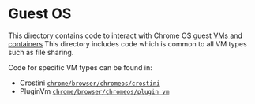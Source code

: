 # Guest OS

This directory contains code to interact with Chrome OS guest
[VMs and containers](https://chromium.googlesource.com/chromiumos/docs/+/master/containers_and_vms.md)
This directory includes code which is common to all VM types such as file
sharing.

Code for specific VM types can be found in:
* Crostini [`chrome/browser/chromeos/crostini`](/chrome/browser/chromeos/crostini/)
* PluginVm [`chrome/browser/chromeos/plugin_vm`](/chrome/browser/chromeos/plugin_vm/)
